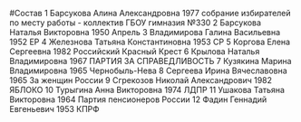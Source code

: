 #Состав
1 Барсукова Алина Александровна 1977 собрание избирателей по месту работы - коллектив ГБОУ гимназия №330
2 Барсукова Наталья Викторовна 1950 Апрель
3 Владимирова Галина Васильевна 1952 ЕР
4 Железнова Татьяна Константиновна 1953 СР
5 Коргова Елена Сергеевна 1982 Российский Красный Крест
6 Крылова Наталья Владимировна 1967 ПАРТИЯ ЗА СПРАВЕДЛИВОСТЬ
7 Кузякина Марина Владимировна 1965 Чернобыль-Нева
8 Сергеева Ирина Вячеславовна 1965 За женщин России
9 Сгрекозов Николай Александрович 1982 ЯБЛОКО
10 Турыгина Анна Викторовна 1974 ЛДПР
11 Ушакова Татьяна Викторовна 1964 Партия пенсионеров России
12 Фадин Геннадий Евгеньевич 1953 КПРФ
